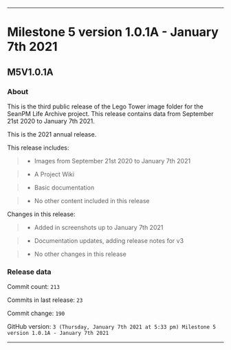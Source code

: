 
***

# Milestone 5 version 1.0.1A - January 7th 2021

## M5V1.0.1A

### About

This is the third public release of the Lego Tower image folder for the SeanPM Life Archive project. This release contains data from September 21st 2020 to January 7th 2021.

This is the 2021 annual release.

This release includes:

> * Images from September 21st 2020 to January 7th 2021

> * A Project Wiki

> * Basic documentation

> * No other content included in this release

Changes in this release:

> * Added in screenshots up to January 7th 2021

> * Documentation updates, adding release notes for v3

> * No other changes in this release

### Release data

Commit count: `213`

Commits in last release: `23`

Commit change: `190`

GitHub version: `3 (Thursday, January 7th 2021 at 5:33 pm) Milestone 5 version 1.0.1A - January 7th 2021`

***

